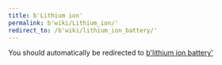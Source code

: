 ```yaml
---
title: b'Lithium ion'
permalink: b'wiki/Lithium_ion/'
redirect_to: /b'wiki/lithium_ion_battery/'
---
```


You should automatically be redirected to [b'lithium ion battery'](/b'wiki/lithium_ion_battery/')
